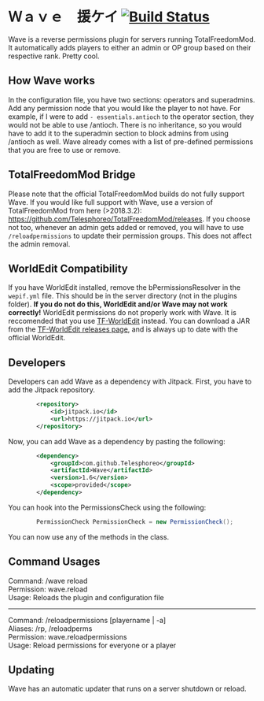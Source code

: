 # Ｗａｖｅ　援ケイ [![Build Status](https://travis-ci.org/Telesphoreo/Wave.svg?branch=master)](https://travis-ci.org/Telesphoreo/Wave)

Wave is a reverse permissions plugin for servers running TotalFreedomMod. It automatically adds players to either an admin or OP group based on their respective rank. Pretty cool.

## How Wave works
In the configuration file, you have two sections: operators and superadmins. Add any permission node that you would like the player to not have. For example, if I were to add ```- essentials.antioch``` to the operator section, they would not be able to use /antioch. There is no inheritance, so you would have to add it to the superadmin section to block admins from using /antioch as well. Wave already comes with a list of pre-defined permissions that you are free to use or remove.

## TotalFreedomMod Bridge
Please note that the official TotalFreedomMod builds do not fully support Wave. If you would like full support with Wave, use a version of TotalFreedomMod from here (>2018.3.2): https://github.com/Telesphoreo/TotalFreedomMod/releases. If you choose not too, whenever an admin gets added or removed, you will have to use ```/reloadpermissions``` to update their permission groups. This does not affect the admin removal.

## WorldEdit Compatibility
If you have WorldEdit installed, remove the bPermissionsResolver in the ```wepif.yml``` file. This should be in the server directory (not in the plugins folder). **If you do not do this, WorldEdit and/or Wave may not work correctly!** WorldEdit permissions do not properly work with Wave. It is reccomended that you use [TF-WorldEdit](https://github.com/Telesphoreo/TF-WorldEdit) instead. You can download a JAR from the [TF-WorldEdit releases page](https://github.com/Telesphoreo/TF-WorldEdit/releases), and is always up to date with the official WorldEdit.

## Developers
Developers can add Wave as a dependency with Jitpack. First, you have to add the Jitpack repository.
```xml
        <repository>
            <id>jitpack.io</id>
            <url>https://jitpack.io</url>
        </repository>
```

Now, you can add Wave as a dependency by pasting the following:
```xml
        <dependency>
            <groupId>com.github.Telesphoreo</groupId>
            <artifactId>Wave</artifactId>
            <version>1.6</version>
            <scope>provided</scope>
        </dependency>
```

You can hook into the PermissionsCheck using the following:
```java
        PermissionCheck PermissionCheck = new PermissionCheck();
```
You can now use any of the methods in the class.

## Command Usages
Command: /wave reload
<br>
Permission: wave.reload
<br>
Usage: Reloads the plugin and configuration file
<hr>
Command: /reloadpermissions [playername | -a]
<br>
Aliases: /rp, /reloadperms
<br>
Permission: wave.reloadpermissions
<br>
Usage: Reload permissions for everyone or a player

## Updating
Wave has an automatic updater that runs on a server shutdown or reload.
